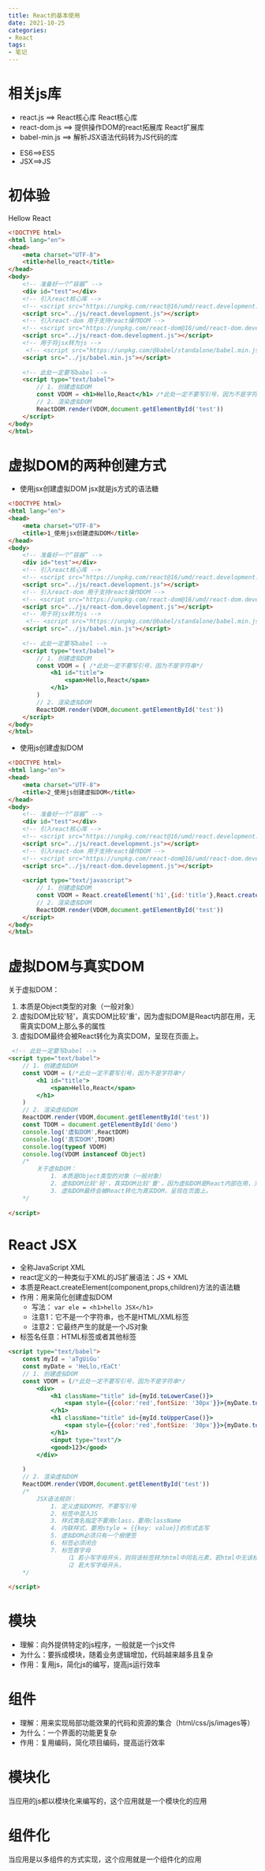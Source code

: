 ```yaml
---
title: React的基本使用
date: 2021-10-25
categories:
- React
tags:
- 笔记 
---
```


# 相关js库
- react.js ==> React核心库
React核心库
- react-dom.js ==> 提供操作DOM的react拓展库
React扩展库
- babel-min.js ==> 解析JSX语法代码转为JS代码的库
+ ES6==>ES5
+ JSX==>JS

# 初体验
Hellow React
```html
<!DOCTYPE html>
<html lang="en">
<head>
    <meta charset="UTF-8">
    <title>hello_react</title>
</head>
<body>
    <!-- 准备好一个“容器” -->
    <div id="test"></div>
    <!-- 引入react核心库 -->
    <!-- <script src="https://unpkg.com/react@16/umd/react.development.js" crossorigin></script> -->
    <script src="../js/react.development.js"></script>
    <!-- 引入react-dom 用于支持react操作DOM -->
    <!-- <script src="https://unpkg.com/react-dom@16/umd/react-dom.development.js" crossorigin></script> -->
    <script src="../js/react-dom.development.js"></script>
    <!-- 用于将jsx转为js -->
     <!-- <script src="https://unpkg.com/@babel/standalone/babel.min.js"></script> -->
    <script src="../js/babel.min.js"></script>
   
    <!-- 此处一定要写babel -->
    <script type="text/babel">
        // 1. 创建虚拟DOM
        const VDOM = <h1>Hello,React</h1> /*此处一定不要写引号，因为不是字符串*/ 
        // 2. 渲染虚拟DOM
        ReactDOM.render(VDOM,document.getElementById('test'))
    </script>
</body>
</html>
```

# 虚拟DOM的两种创建方式
- 使用jsx创建虚拟DOM
jsx就是js方式的语法糖
```html
<!DOCTYPE html>
<html lang="en">
<head>
    <meta charset="UTF-8">
    <title>1_使用jsx创建虚拟DOM</title>
</head>
<body>
    <!-- 准备好一个“容器” -->
    <div id="test"></div>
    <!-- 引入react核心库 -->
    <!-- <script src="https://unpkg.com/react@16/umd/react.development.js" crossorigin></script> -->
    <script src="../js/react.development.js"></script>
    <!-- 引入react-dom 用于支持react操作DOM -->
    <!-- <script src="https://unpkg.com/react-dom@16/umd/react-dom.development.js" crossorigin></script> -->
    <script src="../js/react-dom.development.js"></script>
    <!-- 用于将jsx转为js -->
     <!-- <script src="https://unpkg.com/@babel/standalone/babel.min.js"></script> -->
    <script src="../js/babel.min.js"></script>
   
    <!-- 此处一定要写babel -->
    <script type="text/babel">
        // 1. 创建虚拟DOM
        const VDOM = ( /*此处一定不要写引号，因为不是字符串*/ 
            <h1 id="title">
                <span>Hello,React</span>
            </h1>
        ) 
        // 2. 渲染虚拟DOM
        ReactDOM.render(VDOM,document.getElementById('test'))
    </script>
</body>
</html>
```

- 使用js创建虚拟DOM
```html
<!DOCTYPE html>
<html lang="en">
<head>
    <meta charset="UTF-8">
    <title>2_使用js创建虚拟DOM</title>
</head>
<body>
    <!-- 准备好一个“容器” -->
    <div id="test"></div>
    <!-- 引入react核心库 -->
    <!-- <script src="https://unpkg.com/react@16/umd/react.development.js" crossorigin></script> -->
    <script src="../js/react.development.js"></script>
    <!-- 引入react-dom 用于支持react操作DOM -->
    <!-- <script src="https://unpkg.com/react-dom@16/umd/react-dom.development.js" crossorigin></script> -->
    <script src="../js/react-dom.development.js"></script>
   
    <script type="text/javascript">
        // 1. 创建虚拟DOM
        const VDOM = React.createElement('h1',{id:'title'},React.createElement('span',{},'Hello,React'))
        // 2. 渲染虚拟DOM
        ReactDOM.render(VDOM,document.getElementById('test'))
    </script>
</body>
</html>
```

# 虚拟DOM与真实DOM
关于虚拟DOM：
1. 本质是Object类型的对象（一般对象）
2. 虚拟DOM比较'轻'，真实DOM比较'重'，因为虚拟DOM是React内部在用，无需真实DOM上那么多的属性
3. 虚拟DOM最终会被React转化为真实DOM，呈现在页面上。

```html
 <!-- 此处一定要写babel -->
<script type="text/babel">
    // 1. 创建虚拟DOM
    const VDOM = (/*此处一定不要写引号，因为不是字符串*/ 
        <h1 id="title">
            <span>Hello,React</span>
        </h1>
    ) 
    // 2. 渲染虚拟DOM
    ReactDOM.render(VDOM,document.getElementById('test'))
    const TDOM = document.getElementById('demo')
    console.log('虚拟DOM',ReactDOM)
    console.log('真实DOM',TDOM)
    console.log(typeof VDOM)
    console.log(VDOM instanceof Object)
    /*
        关于虚拟DOM：
            1. 本质是Object类型的对象（一般对象）
            2. 虚拟DOM比较'轻'，真实DOM比较'重'，因为虚拟DOM是React内部在用，无需真实DOM上那么多的属性
            3. 虚拟DOM最终会被React转化为真实DOM，呈现在页面上。
    */ 
    
</script>
```

# React JSX
- 全称JavaScript XML
- react定义的一种类似于XML的JS扩展语法：JS + XML
- 本质是React.createElement(component,props,children)方法的语法糖
- 作用：用来简化创建虚拟DOM
    + 写法： `var ele = <h1>hello JSX</h1>`
    + 注意1：它不是一个字符串，也不是HTML/XML标签
    + 注意2：它最终产生的就是一个JS对象
- 标签名任意：HTML标签或者其他标签
```html
<script type="text/babel">
    const myId = 'aTgUiGu'
    const myDate = 'HeLlo,rEaCt'
    // 1. 创建虚拟DOM
    const VDOM = (/*此处一定不要写引号，因为不是字符串*/ 
        <div>
            <h1 className="title" id={myId.toLowerCase()}>
                <span style={{color:'red',fontSize: '30px'}}>{myDate.toLowerCase()}</span>
            </h1>
            <h1 className="title" id={myId.toUpperCase()}>
                <span style={{color:'red',fontSize: '30px'}}>{myDate.toLowerCase()}</span>
            </h1>
            <input type="text"/>
            <good>123</good>
        </div>
        
    ) 
    // 2. 渲染虚拟DOM
    ReactDOM.render(VDOM,document.getElementById('test'))
    /*
        JSX语法规则：
            1. 定义虚拟DOM时，不要写引号
            2. 标签中混入JS
            3. 样式类名指定不要用class，要用className
            4. 内联样式，要用style = {{key: value}}的形式去写
            5. 虚拟DOM必须只有一个根便签
            6. 标签必须闭合
            7. 标签首字母
                （1 若小写字母开头，则将该标签转为html中同名元素，若html中无该标签对应的同名元素，则报错
                （2 若大写字母开头， 
    */ 
    
</script>
```

# 模块
- 理解：向外提供特定的js程序，一般就是一个js文件
- 为什么：要拆成模块，随着业务逻辑增加，代码越来越多且复杂
- 作用：复用js，简化js的编写，提高js运行效率

# 组件
- 理解：用来实现局部功能效果的代码和资源的集合（html/css/js/images等）
- 为什么：一个界面的功能更复杂
- 作用：复用编码，简化项目编码，提高运行效率

# 模块化
当应用的js都以模块化来编写的，这个应用就是一个模块化的应用

# 组件化
当应用是以多组件的方式实现，这个应用就是一个组件化的应用